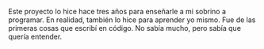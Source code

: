 Este proyecto lo hice hace tres años para enseñarle a mi sobrino a programar. En realidad, también lo hice para aprender yo mismo. Fue de las primeras cosas que escribí en código. No sabía mucho, pero sabía que quería entender.
